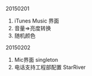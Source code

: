 
20150201

1. iTunes Music 界面
2. 音量=>亮度转换
3. 随机颜色

20150202

1. Mic界面 singleton
2. 电话支持工程部配置 StarRiver

[//]: # (comment)
